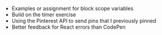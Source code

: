 * Examples or assignment for block scope variables
* Build on the timer exercise
* Using the Pinterest API to send pins that I previously pinned
* Better feedback for React errors than CodePen